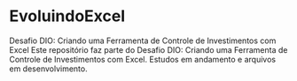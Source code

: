 # EvoluindoExcel
Desafio DIO: Criando uma Ferramenta de Controle de Investimentos com Excel
Este repositório faz parte do Desafio DIO: Criando uma Ferramenta de Controle de Investimentos com Excel.
Estudos em andamento e arquivos em desenvolvimento.

